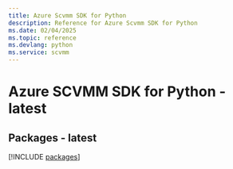 ```yaml
---
title: Azure Scvmm SDK for Python
description: Reference for Azure Scvmm SDK for Python
ms.date: 02/04/2025
ms.topic: reference
ms.devlang: python
ms.service: scvmm
---
```

# Azure SCVMM SDK for Python - latest
## Packages - latest
[!INCLUDE [packages](scvmm-index.md)]
